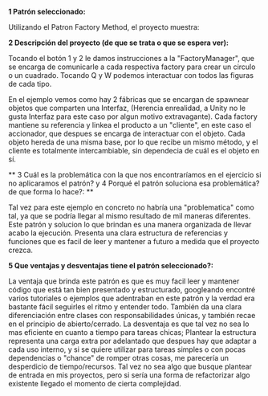 **1 Patrón seleccionado:**

  Utilizando el Patron Factory Method, el proyecto muestra:


**2 Descripción del proyecto (de que se trata o que se espera ver):**

  Tocando el botón 1 y 2 le damos instrucciones a la "FactoryManager", que se encarga de comunicarle a cada respectiva factory para crear un circulo o un cuadrado.
  Tocando Q y W podemos interactuar con todos las figuras de cada tipo.

  En el ejemplo vemos como hay 2 fábricas que se encargan de spawnear objetos que comparten una Interfaz, (Herencia enrealidad, a Unity no le gusta Interfaz para este caso por algun motivo extravagante).
  Cada factory mantiene su referencia y linkea el producto a un "cliente", en este caso el accionador, que despues se encarga de interactuar con el objeto.
  Cada objeto hereda de una misma base, por lo que recibe un mismo método, y el cliente es totalmente intercambiable, sin dependecia de cuál es el objeto en sí.


** 3 Cuál es la problemática con la que nos encontraríamos en el ejercicio si no aplicaramos el patrón? y 4 Porqué el patrón soluciona esa problemática? de que forma lo hace?: **

  Tal vez para este ejemplo en concreto no habría una "problematica" como tal, ya que se podría llegar al mismo resultado de mil maneras diferentes. Este patrón y solucion lo que brindan es una manera organizada de llevar acabo la ejecución.
  Presenta una clara estructura de referencias y funciones que es facil de leer y mantener a futuro a medida que el proyecto crezca.


**5 Que ventajas y desventajas tiene el patrón seleccionado?:**

  La ventaja que brinda este patrón es que es muy facil leer y mantener código que está tan bien presentado y estructurado, googleando encontré varios tutoriales o ejemplos que adentraban en este patrón y la verdad era bastante fácil seguirles el ritmo y entender todo.
  También da una clara diferenciación entre clases con responsabilidades únicas, y también recae en el principio de abierto/cerrado.
  La desventaja es que tal vez no sea lo mas eficiente en cuanto a tiempo para tareas chicas;
  Plantear la estructura representa una carga extra por adelantado que despues hay que adaptar a cada uso interno, y si se quiere utilizar para tareas simples o con pocas dependencias o "chance" de romper otras cosas, me parecería un desperdicio de tiempo/recursos.
  Tal vez no sea algo que busque plantear de entrada en mis proyectos, pero si sería una forma de refactorizar algo existente llegado el momento de cierta complejidad.

